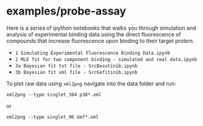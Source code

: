 # examples/probe-assay

Here is a series of ipython notebooks that walks you through simulation and analysis of experimental binding data using the direct fluorescence of compounds that increase fluorescence upon binding to their target protein.

 - `1 Simulating Experimental Fluorescence Binding Data.ipynb`
 - `2 MLE fit for two component binding - simulated and real data.ipynb`
 - `3a Bayesian fit txt file - SrcBosutinib.ipynb`
 - `3b Bayesian fit xml file - SrcGefitinib.ipynb`

To plot raw data using `xml2png` navigate into the data folder and run:

 `xml2png --type singlet_384 p38*.xml`

 or

 `xml2png --type singlet_96 Gef*.xml`




